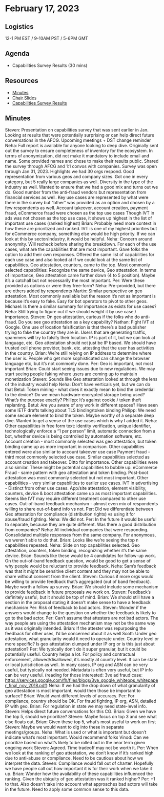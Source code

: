 # February 17, 2023

## Logistics

12-1 PM EST / 9-10AM PST / 5-6PM GMT

## Agenda

* Capabilities Survey Results (30 mins)

## Resources

* [Minutes](https://docs.google.com/document/d/1w8ek_NCw7qPEwTnjQgJRMUFV54hkLRb5_bIZYHMFXJY/edit?usp=sharing)
* [Chair Slides](https://docs.google.com/presentation/d/1fbTkLkH5LLuP4vfe-mLcZY51a8WHaBaerDGkanG8G0c/edit?usp=sharing&resourcekey=0-f8HEgJpLs08kPAAFtx7f5w)
* [Capabilities Survey Results](https://docs.google.com/presentation/d/1DbhXWYk4j_T-uWXNk32rN2MmPCW9-wbiNa1MixHbfLU/edit?usp=sharing&resourcekey=0-pN297jTBYTqIFNBvOD0SKA)

## Minutes

Steven: Presentation on capabilities survey that was sent earlier in Jan. Looking at results that were potentially surprising or can help direct future conversations in the AFCG.
Upcoming meetings + DST change reminder
Neha: Full report is available for anyone looking to deep dive. Originally sent out the survey to ensure completeness of inventory for the ecosystem. In terms of anonymization, did not make it mandatory to include email and name. Some provided names and chose to make their results public. Shared the survey through AFCG and 1:1 convos with companies. Survey was open through Jan 31, 2023.
Highlights we had 30 orgs respond. Good representation from various geos and company sizes. Got one in every category, but 5 really large companies as well.
Diversity in the type of the industry as well. Wanted to ensure that we had a good mix and turns out we do.
Good number from the anti-fraud vendors but representation from financial services as well.
Key use cases are represented by what were there in the survey but “other” was provided as an option and chosen by a few respondents as well.
Account takeover, account creation, payment fraud, eCommerce fraud were chosen as the top use cases
Though IVT in ads was not chosen as the top use case, it shows up highest in the list of important use cases (ranked highest)
Brian: Probably need more context in how these are prioritized and ranked. IVT is one of my highest priorities but for eCommerce company, something else would be high priority. If we can look at this by sector/industry, it would be helpful.
Neha: Concern around anonymity. Will recheck before sharing the breakdown.
For each of the use cases, what are the capabilities that are most important. Gave folks the option to add their own responses. Offered the same list of capabilities for each use case and also looked at if we could look at the same list of capabilities. Geo attestation, counters, came to the top.
Most commonly selected capabilities: Recognize the same device, Geo attestation. In terms of importance, Geo attestation came further down (4 to 5 position).
Maybe it’s a catchall but not necessarily the most important.
Per: Were these provided as options or were they free-form?
Neha: Pre-provided, but there are others added by respondents
Martin: Similar perspective on geo attestation. Most commonly available but the reason it’s not as important is because it’s easy to fake. Easy for bot operators to pivot to other geos.
Michael: Is there a similar summary for importance as exists for use cases?
Neha: Still trying to figure out if we should weight it by use case / importance.
Steven: On geo attestation, curious if the folks who do anti-fraud. Do you see geo attestation as a key capability?
Nathan: Fight IVT at Google. One use of location falsification is that there’s a bad publisher trying to fake the country they are in. Users that are generating traffic, spammers will try to falsify their location. IP is part of it, but we can look at language, etc. Geo attestation should not just be IP based. We should have trusted cell phone provider, bank, etc. attesting that the user has activities in the country.
Brian: We’re still relying on IP address to determine where the user is. People who get more sophisticated can change the browser language etc, but it’s not commonly done.
Per: Geo is important, not most important
Brian: Could start seeing issues due to new regulations. We may start seeing people faking where users are coming up to maintain monetization
Steven: Sounds like Geo attestation looked at through the lens of the industry would help
Neha: Don’t have verticals yet, but we can do that
Betul: Token mining - what does it exactly mean to bind the credential to the device? Do we mean hardware-encrypted storage being used? What’s the purpose exactly?
Philipp: It’s against cookie / token theft replanting.
Betul: Are you aware of any work in different spaces? Have seen some IETF drafts talking about TLS binding/token binding
Philipp: We need some secure element to bind the token. Maybe worthy of a separate deep dive. Wanted to get a sense of the use cases which is why I added it.
Neha: Other capabilities in free form text: identity verification, unique identifier, technologically enforce a “1 per person” limit, automatic connection from a bot, whether device is being controlled by automation software, etc.
Account creation - most commonly selected was geo attestation, but token binding came up as more important in comparison.
Other capabilities entered were also similar to account takeover use case
Payment fraud - third most commonly selected use case. Similar capabilities selected as account creation and takeover. Ditto for importance.
Other capabilities were also similar.
These might be potential capabilities to bubble up.
eCommerce Fraud - same pattern with geo attestation and token binding. Post-boot attestation was most commonly selected but not most important.
Other capabilities - very similar capabilities to earlier use cases.
IVT in advertising - Distinct from other use cases. App/site attestation, element visibility, counters, device & boot attestation came up as most important capabilities. Seems like IVT may require different treatment compared to other use cases.
Out-of-band feedback mechanism - almost even mix of respondents willing to share out-of-band info vs not.
Per: Did we differentiate between Geo attestation for compliance (distribution rights) vs using it for abuse/fraud fighting.
Neha: We did not.
Per: In the future it would be useful to separate, because they are quite different. Was there a good distribution from companies?
Neha: All individual companies that were responding. Consolidated multiple responses from the same company. For anonymous, we weren’t able to do that.
Brian: Looks like we’re seeing the top n capabilities repeated.
Neha: Slide on top capabilities selected. Geo attestation, counters, token binding, recognizing whether it’s the same device.
Brian: Sounds like these would be 4 candidates for follow-up work. On the out–of-band feedback question, would be good to get a sense of why people would be reluctant to provide feedback.
Neha: Sam’s feedback was that it might be sensitive client content and they may not be able to share without consent from the client.
Steven: Curious if more orgs would be willing to provide feedback that’s aggregated (out of band feedback). Maybe worth a follow up survey.
Brian: We should include some mechanism to provide feedback in future proposals we work on.
Steven: Feedback’s definitely useful, but it should be top of mind.
Brian: We should still have a section in the proposal stating it doesn’t make sense to have a feedback mechanism
Per: Risk of feedback to bad actors.
Steven: Wonder if the answers would change to the question on whether the feedback is likely to go to the bad actor.
Per: Can’t assume that attesters are not bad actors. The way people are using the attestation mechanism may not be the same way as it was originally intended.
Brian: If the attester was repurposing the feedback for other uses, I’d be concerned about it as well
Scott: Under geo attestation, what granularity would it need to operate under. Country level or more specific? Is geo attestation clumped under IP org or is this just about attestation?
Per: We typically don’t do it super granular, but it could be potentially useful. Country helps a lot. For policy and contractual enforcement, allowed/disallowed, it’s mostly at country level. It can be state or local jurisdiction as well. In many cases, IP org and ASN can be very useful, but typically not needed. Metadata is often very useful, but IP info can be very useful. (reading for those interested: 3ve ad fraud case: https://services.google.com/fh/files/blogs/3ve_google_whiteops_whitepaper_final_nov_2018.pdf)
Neha: If we had the drop down of what granularity of geo attestation is most important, would then those be important to surface?
Brian: Would want different levels of accuracy.
Per: For compliance, country should be OK. For fraud fighting, IP org, ASN, detailed IP with geo.
Brian: For regulation in state we may need state-level info.
Steven: Helps direct future conversations for this CG.
Brian: Given we have the top 5, should we prioritize?
Steven: Maybe focus on top 3 and see what else floats out.
Brian: Given these top 5, what’s most useful to work on first
Steven: Maybe we would want to dig into these in separate meetings/groups.
Neha: What is used or what is important but doesn’t indicate what’s most important. Would recommend folks 
Vinod: Can we prioritize based on what’s likely to be rolled out in the near term given ongoing work
Steven: Agreed. Time tradeoff may not be worth it.
Per: When we look at the ranking of geo attestation, we don’t know if it’s ranked high due to anti-abuse or compliance. Need to be cautious about how we interpret the data.
Steven: Compliance would fall out of charter. Hopefully we have people call out how important it is for their work when we take it up.
Brian: Wonder how the availability of these capabilities influenced the ranking. Given the ubiquity of geo attestation was it ranked higher?
Per: +1 to that. Also doesn’t take into account what approaches bad actors will take in the future. Need to apply some common sense to this data.
